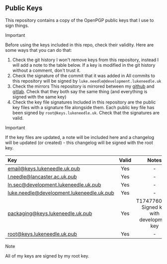 ## Public Keys
This repository contains a copy of the OpenPGP public keys that I use to sign things.

> [!IMPORTANT]
> Before using the keys included in this repo, check their validity.
> Here are some ways that you can do that:
> 1. Check the git history
>     I won't remove keys from this repository, instead I will add a note to the table below. If a key is modified in the git history without a comment, don't trust it.
> 2. Check the signature of the commit that it was added in
>     All commits to this repository will be signed by `luke.needle@development.lukeneedle.uk`
> 3. Check the mirrors
>     This repository is mirrored between my [github](https://github.com/LukeNeedle/keys) and [gitlab](https://gitlab.com/LukeNeedle/keys). Check that they both say the same thing (and everything is signed with the same key)
> 4. Check the key file signatures
>     Included in this repository are the public key files with a signature file alongside them. Each public key file has been signed by `root@keys.lukeneedle.uk`. Check that the signatures are valid.

> [!IMPORTANT]
> If the key files are updated, a note will be included here and a changelog will be updated (or created) - this changelog will be signed with the root key.

| Key                                       | Valid | Notes                                        |
| :---------------------------------------- | :---: | :------------------------------------------: |
| email@keys.lukeneedle.uk.pub              | Yes   | -                                            |
| l.needle@lancaster.ac.uk.pub              | Yes   | -                                            |
| ln.sec@development.lukeneedle.uk.pub      | Yes   | -                                            |
| luke.needle@development.lukeneedle.uk.pub | Yes   | -                                            |
| packaging@keys.lukeneedle.uk.pub          | Yes   | T1747760040: Signed key with development key |
| root@keys.lukeneedle.uk.pub               | Yes   | -                                            |

> [!NOTE]
> All of my keys are signed by my root key.

